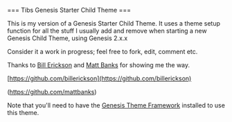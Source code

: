 === Tibs Genesis Starter Child Theme ===

This is my version of a Genesis Starter Child Theme. It uses a theme setup function for all the stuff I usually add and remove when starting a new Genesis Child Theme, using Genesis 2.x.x

Consider it a work in progress; feel free to fork, edit, comment etc.

Thanks to [Bill Erickson](https://github.com/billerickson) and [Matt Banks](https://github.com/mattbanks) for showing me the way.

[https://github.com/billerickson](https://github.com/billerickson)

(https://github.com/mattbanks)

Note that you'll need to have the [Genesis Theme Framework](http://studiopress.com) installed to use this theme.
